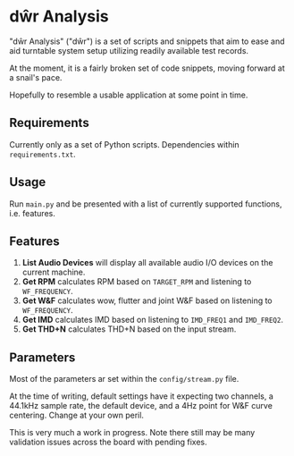 # dŵr Analysis

"dŵr Analysis" ("dŵr") is a set of scripts and snippets that aim to ease and aid turntable system setup utilizing readily available test records.

At the moment, it is a fairly broken set of code snippets, moving forward at a snail's pace.

Hopefully to resemble a usable application at some point in time.

## Requirements

Currently only as a set of Python scripts. Dependencies within `requirements.txt`.

## Usage

Run `main.py` and be presented with a list of currently supported functions, i.e. features.

## Features

1. **List Audio Devices** will display all available audio I/O devices on the current machine.
2. **Get RPM** calculates RPM based on `TARGET_RPM` and listening to `WF_FREQUENCY`.
3. **Get W&F** calculates wow, flutter and joint W&F based on listening to `WF_FREQUENCY`.
4. **Get IMD** calculates IMD based on listening to `IMD_FREQ1` and `IMD_FREQ2`.
5. **Get THD+N** calculates THD+N based on the input stream.

## Parameters

Most of the parameters ar set within the `config/stream.py` file.

At the time of writing, default settings have it expecting two channels, a 44.1kHz sample rate, the default device, and a 4Hz point for W&F curve centering. Change at your own peril.

This is very much a work in progress. Note there still may be many validation issues across the board with pending fixes.